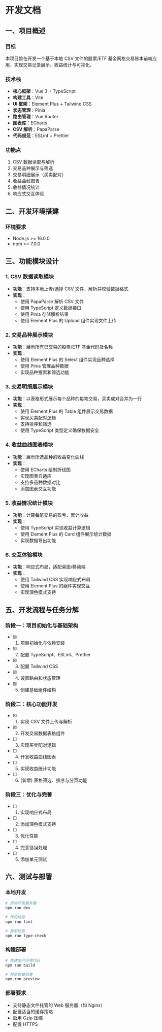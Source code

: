 # 开发文档

## 一、项目概述

### 目标
本项目旨在开发一个基于本地 CSV 文件的股票/ETF 基金网格交易账本前端应用，实现交易记录展示、收益统计与可视化。

### 技术栈
- **核心框架**：Vue 3 + TypeScript
- **构建工具**：Vite
- **UI 框架**：Element Plus + Tailwind CSS
- **状态管理**：Pinia
- **路由管理**：Vue Router
- **图表库**：ECharts
- **CSV 解析**：PapaParse
- **代码规范**：ESLint + Prettier

### 功能点
1. CSV 数据读取与解析
2. 交易品种展示与筛选
3. 交易明细展示（买卖配对）
4. 收益曲线图表
5. 收益情况统计
6. 响应式交互体验

## 二、开发环境搭建

### 环境要求
- Node.js >= 16.0.0
- npm >= 7.0.0



## 三、功能模块设计

### 1. CSV 数据读取模块
- **功能**：支持本地上传/选择 CSV 文件，解析并校验数据格式
- **实现**：
  - 使用 PapaParse 解析 CSV 文件
  - 使用 TypeScript 定义数据接口
  - 使用 Pinia 存储解析结果
  - 使用 Element Plus 的 Upload 组件实现文件上传

### 2. 交易品种展示模块
- **功能**：展示所有已交易的股票/ETF 基金代码及名称
- **实现**：
  - 使用 Element Plus 的 Select 组件实现品种选择
  - 使用 Pinia 管理品种数据
  - 实现品种搜索和筛选功能

### 3. 交易明细展示模块
- **功能**：以表格形式展示每个品种的每笔交易，买卖成对合并为一行
- **实现**：
  - 使用 Element Plus 的 Table 组件展示交易数据
  - 实现买卖配对逻辑
  - 支持排序和筛选
  - 使用 TypeScript 类型定义确保数据安全

### 4. 收益曲线图表模块
- **功能**：展示所选品种的收益变化曲线
- **实现**：
  - 使用 ECharts 绘制折线图
  - 实现图表自适应
  - 支持多品种数据对比
  - 添加图表交互功能

### 5. 收益情况统计模块
- **功能**：计算每笔交易的盈亏、累计收益
- **实现**：
  - 使用 TypeScript 实现收益计算逻辑
  - 使用 Element Plus 的 Card 组件展示统计数据
  - 实现数据导出功能

### 6. 交互体验模块
- **功能**：响应式布局，适配桌面/移动端
- **实现**：
  - 使用 Tailwind CSS 实现响应式布局
  - 使用 Element Plus 的组件实现交互
  - 实现深色模式支持

## 五、开发流程与任务分解

### 阶段一：项目初始化与基础架构
- [x] 1. 项目初始化与依赖安装
- [x] 2. 配置 TypeScript、ESLint、Prettier
- [x] 3. 配置 Tailwind CSS
- [x] 4. 设置路由和状态管理
- [x] 5. 创建基础组件结构

### 阶段二：核心功能开发
- [x] 1. 实现 CSV 文件上传与解析
- [x] 2. 开发交易数据表格组件
- [ ] 3. 实现买卖配对逻辑
- [ ] 4. 开发收益曲线图表
- [ ] 5. 实现收益统计功能
- [ ] 6. (新增) 表格筛选、排序与分页功能

### 阶段三：优化与完善
- [ ] 1. 实现响应式布局
- [ ] 2. 添加深色模式支持
- [ ] 3. 优化性能
- [ ] 4. 完善错误处理
- [ ] 5. 添加单元测试

## 六、测试与部署

### 本地开发
```bash
# 启动开发服务器
npm run dev

# 代码检查
npm run lint

# 类型检查
npm run type-check
```

### 构建部署
```bash
# 构建生产环境代码
npm run build

# 预览构建结果
npm run preview
```

### 部署要求
- 支持静态文件托管的 Web 服务器（如 Nginx）
- 配置适当的缓存策略
- 启用 Gzip 压缩
- 配置 HTTPS
